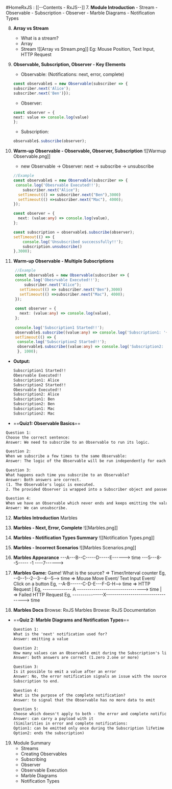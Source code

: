 #HomeRxJS : [[--Contents - RxJS--]]
7. **Module Introduction**
	- Stream
	- Observable
	- Subscription
	- Observer
	- Marble Diagrams
	- Notification Types
	
8. **Array vs Stream**
	- What is a stream?
	- Array
	- Stream
	 ![[Array vs Stream.png]]
	 Eg: Mouse Position, Text Input, HTTP Request
	 
9. **Observable, Subscription, Observer - Key Elements**
	- Observable: (Notifications: next, error, complete)
	``` ts
	const observable$ = new Observable(subscriber => {
	subscriber.next('Alice');
	subscriber.next('Ben')});
	```
	- Observer: 
	``` ts
	const observer = {
	next: value => console.log(value)
	};
	```
	- Subscription:
	``` ts
	observable$.subscribe(observer);
	```
	
10. **Warm-up Observable - Observable, Observer, Subscription**
	![[Warmup Observable.png]]
	- new Observable -> Observer: next -> subscribe -> unsubscribe
	``` ts
	//Example
	const observable$ = new Observable(subscriber => {
	 console.log('Obesrvable Executed!!');
	    subscriber.next("Alice");	
	  setTimeout(() => subscriber.next("Ben"),3000)
	  setTimeout(() =>subscriber.next("Mac"), 4000);
	});
	
	const observer = {
	  next: (value:any) => console.log(value),
	};
	
	const subscription = observable$.subscribe(observer);
	setTimeout(() => {
	    console.log('Unsubscribed succecssfully!!');
	    subscription.unsubscribe()
	},3000);
	```
	
11.  **Warm-up Observable - Multiple Subscriptions**
``` ts
	//Example
	const observable$ = new Observable(subscriber => {
	console.log('Obesrvable Executed!!');
	    subscriber.next("Alice");	
	  setTimeout(() => subscriber.next("Ben"),3000)
	  setTimeout(() =>subscriber.next("Mac"), 4000);
	});
	
	const observer = {
	  next: (value:any) => console.log(value),
	};
	
	console.log('Subscription1 Started!!');
	observable$.subscribe((value:any) => console.log('Subscription1: '+value));
	setTimeout(() => {
	 console.log('Subscription2 Started!!');
	 observable$.subscribe((value:any) => console.log('Subscription2: '+value));
	 }, 1000);
```
- **Output:**
	``` txt
	Subscription1 Started!!
	Obesrvable Executed!!
	Subscription1: Alice
	Subscription2 Started!!
	Obesrvable Executed!!
	Subscription2: Alice
	Subscription1: Ben
	Subscription2: Ben
	Subscription1: Mac
	Subscription2: Mac
	```
	
- ==**Quiz1: Observable Basics**==
``` txt
Question 1:
Choose the correct sentence:
Answer: We need to subscribe to an Observable to run its logic.

Question 2:
When we subscribe a few times to the same Observable:
Answer: The logic of the Observable will be run independently for each new Subscription.

Question 3:
What happens each time you subscribe to an Observable?
Answer: Both answers are correct. 
(1. The Observable's logic is executed.
2. The provided Observer is wrapped into a Subscriber object and passed to the Observable's logic.)

Question 4:
When we have an Observable which never ends and keeps emitting the values, how can we make it stop?
Answer: We can unsubscribe.
```

12. **Marbles Introduction**
	Marbles
	
13. **Marbles - Next, Error, Complete**
	 ![[Marbles.png]]
	 
14. **Marbles - Notification Types Summary** 
	 ![[Notification Types.png]]
	 
 15. **Marbles - Incorrect Scenarios**
	![[Marbles Scenarios.png]]
	
16. **Marbles Appearance**
	---A---B--C-----D-----E------> time
	---5---8--5----- -1 ----7------>
	
17. **Marbles Game:**
	Game! What is the source?
	=> Timer/Interval counter
	Eg, --0--1--2--3--4--5--> time
	=> Mouse Move Event/ Text Input Event/ Click on a button
	Eg, --A-B------C-D-E---F-G-H--> time
	=> HTTP Request
	               |
	Eg, -------------- A --------------------------------> time
	               | 
	=> Failed HTTP Request
	Eg, ---------------X----------------------------------> time
	
18. **Marbles Docs**
	Browse: RxJS Marbles
	Browse: RxJS Documentation
	
- ==**Quiz 2: Marble Diagrams and Notification Types**==
	``` txt
	Question 1:
	What is the 'next' notification used for?
	Answer: emitting a value

	Question 2:
	How many values can an Observable emit during the Subscription's lifetime?
	Answer: both answers are correct (1.zero 2.one or more)

	Question 3:
	Is it possible to emit a value after an error
	Answer: No, the error notification signals an issue with the source and causes the
	Subscription to end.

	Question 4:
	What is the purpose of the complete notification?
	Answer: to signal that the Observable has no more data to emit

	Question 5:
	Choose which doesn't apply to both - the error and complete notifications:
	Answer: can carry a payload with it
	(Similarities in error and complete notifications: 
	Option1: can be emitted only once during the Subscription lifetime
	Option2: ends the subscription)
	```
19. Module Summary
	- Streams
	- Creating Observables
	- Subscribing
	- Observer
	- Observable Execution
	- Marble Diagrams
	- Notification Types
